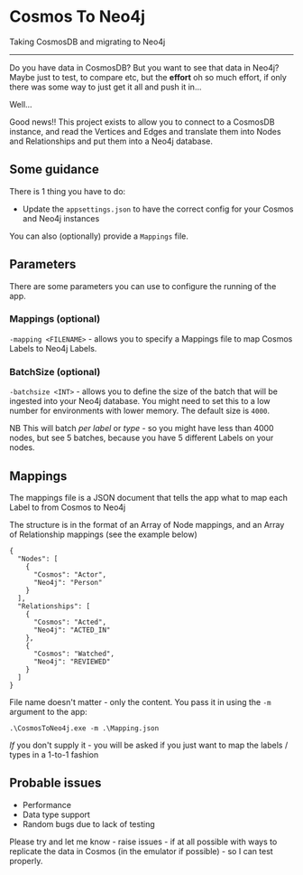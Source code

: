 # Cosmos To Neo4j

Taking CosmosDB and migrating to Neo4j

---

Do you have data in CosmosDB? But you want to see that data in Neo4j?
Maybe just to test, to compare etc, but the **effort** oh so much effort, if only there was some way to just get it all and push it in...

Well...

Good news!! This project exists to allow you to connect to a CosmosDB instance, and read the Vertices and Edges and translate them into Nodes and Relationships 
and put them into a Neo4j database.

## Some guidance

There is 1 thing you have to do:

* Update the `appsettings.json` to have the correct config for your Cosmos and Neo4j instances

You can also (optionally) provide a `Mappings` file.

## Parameters

There are some parameters you can use to configure the running of the app.

### Mappings (optional)

`-mapping <FILENAME>` - allows you to specify a Mappings file to map Cosmos Labels to Neo4j Labels.

### BatchSize (optional)

`-batchsize <INT>` - allows you to define the size of the batch that will be ingested into your Neo4j database. You might need to set this to a 
low number for environments with lower memory. The default size is `4000`.

NB This will batch _per label_ or _type_ - so you might have less than 4000 nodes, but see 5 batches, because you have 5 different Labels on your nodes.

## Mappings

The mappings file is a JSON document that tells the app what to map each Label to from Cosmos to Neo4j

The structure is in the format of an Array of Node mappings, and an Array of Relationship mappings (see the example below)

```
{
  "Nodes": [
    {
      "Cosmos": "Actor",
      "Neo4j": "Person"
    }
  ],
  "Relationships": [
    {
      "Cosmos": "Acted",
      "Neo4j": "ACTED_IN"
    },
    {
      "Cosmos": "Watched",
      "Neo4j": "REVIEWED"
    }
  ]
}
```

File name doesn't matter - only the content. You pass it in using the `-m` argument to the app:

`.\CosmosToNeo4j.exe -m .\Mapping.json`

_If_ you don't supply it - you will be asked if you just want to map the labels / types in a 1-to-1 fashion

## Probable issues

* Performance
* Data type support
* Random bugs due to lack of testing

Please try and let me know - raise issues - if at all possible with ways to replicate the data in Cosmos (in the emulator if possible) - so I can test properly.